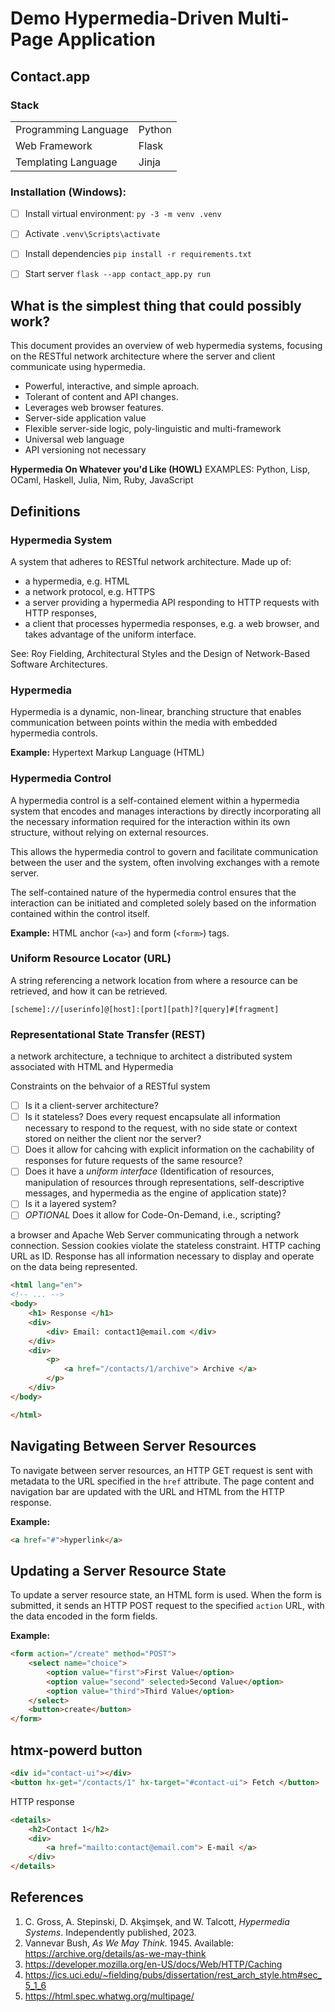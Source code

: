 # Demo Hypermedia-Driven Multi-Page Application

## Contact.app

### Stack

|                    |        |
|--------------------|--------|
|Programming Language| Python |
|Web Framework       | Flask  |
|Templating Language | Jinja  |


### Installation (Windows):

- [ ] Install virtual environment: `py -3 -m venv .venv`
- [ ] Activate `.venv\Scripts\activate`
- [ ] Install dependencies `pip install -r requirements.txt`
- [ ] Start server `flask --app contact_app.py run`


## What is the simplest thing that could possibly work?

This document provides an overview of web hypermedia systems, focusing on the
RESTful network architecture where the server and client communicate using
hypermedia.

- Powerful, interactive, and simple aproach.
- Tolerant of content and API changes.
- Leverages web browser features.
- Server-side application value
- Flexible server-side logic, poly-linguistic and multi-framework
- Universal web language
- API versioning not necessary

**Hypermedia On Whatever you'd Like (HOWL)**
EXAMPLES: Python, Lisp, OCaml, Haskell, Julia, Nim, Ruby, JavaScript

## Definitions

### Hypermedia System

A system that adheres to RESTful network architecture. Made up of:

- a hypermedia, e.g. HTML
- a network protocol, e.g. HTTPS
- a server providing a hypermedia API responding to HTTP requests with HTTP responses,
- a client that processes hypermedia responses, e.g. a web browser, and takes advantage of the uniform interface.

See: Roy Fielding, Architectural Styles and the Design of Network-Based Software Architectures.

### Hypermedia

Hypermedia is a dynamic, non-linear, branching structure that enables
communication between points within the media with embedded hypermedia controls.

**Example:** Hypertext Markup Language (HTML)

### Hypermedia Control

A hypermedia control is a self-contained element within a hypermedia system
that encodes and manages interactions by directly incorporating all the
necessary information required for the interaction within its own structure,
without relying on external resources.

This allows the hypermedia control to govern and facilitate communication
between the user and the system, often involving exchanges with a remote server.

The self-contained nature of the hypermedia control ensures that the interaction
can be initiated and completed solely based on the information contained within
the control itself.

**Example:** HTML anchor (`<a>`) and form (`<form>`) tags.

### Uniform Resource Locator (URL)

A string referencing a network location from where a resource can be retrieved,
and how it can be retrieved.


```text
[scheme]://[userinfo]@[host]:[port][path]?[query]#[fragment]
```

### Representational State Transfer (REST)

a network architecture, a technique to architect a distributed system
associated with HTML and Hypermedia

Constraints on the behvaior of a RESTful system

- [ ] Is it a client-server architecture?
- [ ] Is it stateless? Does every request encapsulate all information necessary to respond to the request, with no side state or context stored on neither the client nor the server?
- [ ] Does it allow for cahcing with explicit information on the cachability of responses for future requests of the same resource?
- [ ] Does it have a *uniform interface* (Identification of resources, manipulation of resources through representations, self-descriptive messages, and hypermedia as the engine of application state)?
- [ ] Is it a layered system?
- [ ] *OPTIONAL* Does it allow for Code-On-Demand, i.e., scripting?

a browser and Apache Web Server communicating through a network connection.
Session cookies violate the stateless constraint.
HTTP caching
URL as ID.
Response has all information necessary to display and operate on the data being represented.

```html
<html lang="en">
<!-- ... -->
<body>
    <h1> Response </h1>
    <div>
        <div> Email: contact1@email.com </div>
    </div>
    <div>
        <p>
            <a href="/contacts/1/archive"> Archive </a>
        </p>
    </div>
</body>

</html>

```


## Navigating Between Server Resources

To navigate between server resources, an HTTP GET request is sent with metadata
to the URL specified in the `href` attribute. The page content and navigation
bar are updated with the URL and HTML from the HTTP response.


**Example:**
```html
<a href="#">hyperlink</a>
```

## Updating a Server Resource State

To update a server resource state, an HTML form is used. When the form is
submitted, it sends an HTTP POST request to the specified `action` URL, with
the data encoded in the form fields.

**Example:**
```html
<form action="/create" method="POST">
    <select name="choice">
        <option value="first">First Value</option>
        <option value="second" selected>Second Value</option>
        <option value="third">Third Value</option>
    </select>
    <button>create</button>
</form>
```

## htmx-powerd button

```html
<div id="contact-ui"></div>
<button hx-get="/contacts/1" hx-target="#contact-ui"> Fetch </button>
```

HTTP response
```html
<details>
    <h2>Contact 1</h2>
    <div>
        <a href="mailto:contact@email.com"> E-mail </a>
    </div>
</details>
```

## References

1. C. Gross, A. Stepinski, D. Akşimşek, and W. Talcott, *Hypermedia Systems*. Independently published, 2023.
2. Vannevar Bush, *As We May Think*. 1945. Available: <https://archive.org/details/as-we-may-think>
3. https://developer.mozilla.org/en-US/docs/Web/HTTP/Caching
4. https://ics.uci.edu/~fielding/pubs/dissertation/rest_arch_style.htm#sec_5_1_6
5. https://html.spec.whatwg.org/multipage/
